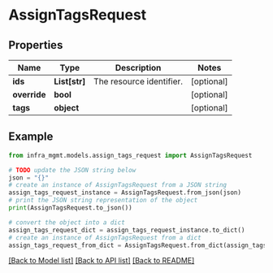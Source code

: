 # AssignTagsRequest


## Properties

Name | Type | Description | Notes
------------ | ------------- | ------------- | -------------
**ids** | **List[str]** | The resource identifier. | [optional] 
**override** | **bool** |  | [optional] 
**tags** | **object** |  | [optional] 

## Example

```python
from infra_mgmt.models.assign_tags_request import AssignTagsRequest

# TODO update the JSON string below
json = "{}"
# create an instance of AssignTagsRequest from a JSON string
assign_tags_request_instance = AssignTagsRequest.from_json(json)
# print the JSON string representation of the object
print(AssignTagsRequest.to_json())

# convert the object into a dict
assign_tags_request_dict = assign_tags_request_instance.to_dict()
# create an instance of AssignTagsRequest from a dict
assign_tags_request_from_dict = AssignTagsRequest.from_dict(assign_tags_request_dict)
```
[[Back to Model list]](../README.md#documentation-for-models) [[Back to API list]](../README.md#documentation-for-api-endpoints) [[Back to README]](../README.md)


